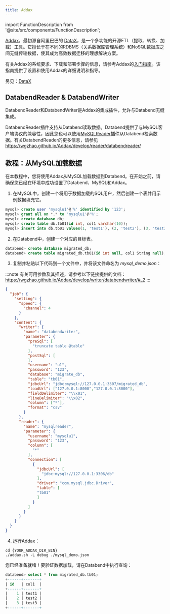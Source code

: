 ```yaml
---
title: Addax
---
```


import FunctionDescription from '@site/src/components/FunctionDescription';

<FunctionDescription description="Introduced: v1.1.70"/>

[Addax](https://github.com/wgzhao/Addax)，最初源自阿里巴巴的 [DataX](https://github.com/alibaba/DataX)，是一个多功能的开源ETL（提取、转换、加载）工具。它擅长于在不同的RDBMS（关系数据库管理系统）和NoSQL数据库之间无缝传输数据，使其成为高效数据迁移的理想解决方案。

有关Addax的系统要求、下载和部署步骤的信息，请参考Addax的[入门指南](https://github.com/wgzhao/Addax#getting-started)。该指南提供了设置和使用Addax的详细说明和指导。

另见：[DataX](datax.md)

## DatabendReader & DatabendWriter

DatabendReader和DatabendWriter是Addax的集成插件，允许与Databend无缝集成。

DatabendReader插件支持从Databend读取数据。Databend提供了与MySQL客户端协议的兼容性，因此您也可以使用[MySQLReader](https://wgzhao.github.io/Addax/develop/reader/mysqlreader/)插件从Databend检索数据。有关DatabendReader的更多信息，请参见 https://wgzhao.github.io/Addax/develop/reader/databendreader/

## 教程：从MySQL加载数据

在本教程中，您将使用Addax从MySQL加载数据到Databend。在开始之前，请确保您已经在环境中成功设置了Databend、MySQL和Addax。

1. 在MySQL中，创建一个将用于数据加载的SQL用户，然后创建一个表并用示例数据填充它。

```sql title='在MySQL中:'
mysql> create user 'mysqlu1'@'%' identified by '123';
mysql> grant all on *.* to 'mysqlu1'@'%';
mysql> create database db;
mysql> create table db.tb01(id int, col1 varchar(10));
mysql> insert into db.tb01 values(1, 'test1'), (2, 'test2'), (3, 'test3');
```

2. 在Databend中，创建一个对应的目标表。

```sql title='在Databend中:'
databend> create database migrated_db;
databend> create table migrated_db.tb01(id int null, col1 String null);
```

3. 复制并粘贴以下代码到一个文件中，并将该文件命名为 *mysql_demo.json*：

:::note
有关可用参数及其描述，请参考以下链接提供的文档：https://wgzhao.github.io/Addax/develop/writer/databendwriter/#_2
:::

```json title='mysql_demo.json'
{
  "job": {
    "setting": {
      "speed": {
        "channel": 4
      }
    },
    "content": {
      "writer": {
        "name": "databendwriter",
        "parameter": {
          "preSql": [
            "truncate table @table"
          ],
          "postSql": [
          ],
          "username": "u1",
          "password": "123",
          "database": "migrate_db",
          "table": "tb01",
          "jdbcUrl": "jdbc:mysql://127.0.0.1:3307/migrated_db",
          "loadUrl": ["127.0.0.1:8000","127.0.0.1:8000"],
          "fieldDelimiter": "\\x01",
          "lineDelimiter": "\\x02",
          "column": ["*"],
          "format": "csv"
        }
      },
      "reader": {
        "name": "mysqlreader",
        "parameter": {
          "username": "mysqlu1",
          "password": "123",
          "column": [
            "*"
          ],
          "connection": [
            {
              "jdbcUrl": [
                "jdbc:mysql://127.0.0.1:3306/db"
              ],
              "driver": "com.mysql.jdbc.Driver",
              "table": [
              "tb01"
              ]
            }
          ]
        }
      }
    }
  }
}
```

4. 运行Addax：

```shell
cd {YOUR_ADDAX_DIR_BIN}
./addax.sh -L debug ./mysql_demo.json 
```

您已经准备就绪！要验证数据加载，请在Databend中执行查询：

```sql
databend> select * from migrated_db.tb01;
+------+-------+
| id   | col1  |
+------+-------+
|    1 | test1 |
|    2 | test2 |
|    3 | test3 |
+------+-------+
```